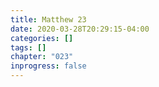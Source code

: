 ```yaml
---
title: Matthew 23
date: 2020-03-28T20:29:15-04:00
categories: []
tags: []
chapter: "023"
inprogress: false
---
```


